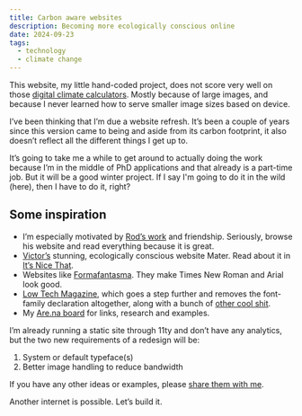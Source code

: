 ```yaml
---
title: Carbon aware websites 
description: Becoming more ecologically conscious online
date: 2024-09-23
tags:
  - technology
  - climate change 
---
```


This website, my little hand-coded project, does not score very well on those [digital climate calculators](https://www.websitecarbon.com/). Mostly because of large images, and because I never learned how to serve smaller image sizes based on device.

I’ve been thinking that I’m due a website refresh. It’s been a couple of years since this version came to being and aside from its carbon footprint, it also doesn’t reflect all the different things I get up to. 

It’s going to take me a while to get around to actually doing the work because I’m in the middle of PhD applications and that already is a part-time job. But it will be a good winter project. If I say I'm going to do it in the wild (here), then I have to do it, right? 

## Some inspiration

- I’m especially motivated by [Rod’s work](https://www.holdfastprojects.com/carbon) and friendship. Seriously, browse his website and read everything because it is great. 
- [Victor’s](https://www.victorhwang.work/)  stunning, ecologically conscious website Mater. Read about it in [It’s Nice That](https://www.itsnicethat.com/articles/victor-hwang-mater-project-graphic-design-071122).
- Websites like [Formafantasma](https://formafantasma.com/website). They make Times New Roman and Arial look good. 
- [Low Tech Magazine](https://solar.lowtechmagazine.com/), which goes a step further and removes the font-family declaration altogether, along with a bunch of [other cool shit](https://solar.lowtechmagazine.com/about/the-solar-website/).
- My [Are.na board](https://www.are.na/sonia-turcotte/carbon-aware-internet) for links, research and examples.

I’m already running a static site through 11ty and don’t have any analytics, but the two new requirements of a redesign will be: 

1. System or default typeface(s)
2. Better image handling to reduce bandwidth

If you have any other ideas or examples, please [share them with me](mailto:sonia.turcotte@gmail.com). 

Another internet is possible. Let’s build it.